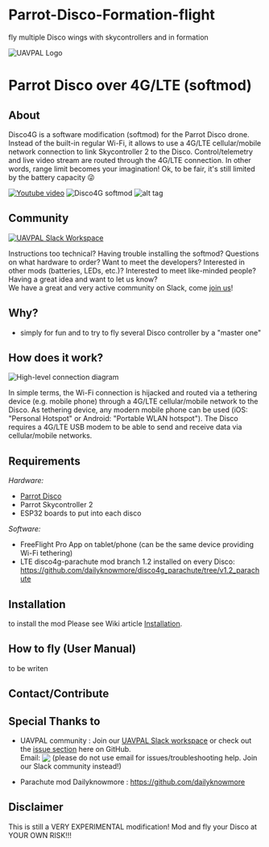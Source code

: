 # Parrot-Disco-Formation-flight
fly multiple Disco wings with skycontrollers and in formation

<a name="top">![UAVPAL Logo](https://uavpal.com/img/uavpal-logo-cut-461px.png)</a>
# Parrot Disco over 4G/LTE (softmod)

## About
Disco4G is a software modification (softmod) for the Parrot Disco drone. Instead of the built-in regular Wi-Fi, it allows to use a 4G/LTE cellular/mobile network connection to link Skycontroller 2 to the Disco. Control/telemetry and live video stream are routed through the 4G/LTE connection. In other words, range limit becomes your imagination! Ok, to be fair, it's still limited by the battery capacity :stuck_out_tongue_winking_eye:

[![Youtube video](https://uavpal.com/img/yt_thumbail_github.png)](https://www.youtube.com/watch?v=e9Xl3tTwReQ)
![Disco4G softmod](https://image.ibb.co/eP6A3c/disco4glte.jpg)
![alt tag](https://user-images.githubusercontent.com/31324055/130589754-dc2da2e0-f366-434d-aad8-24c96b2bab09.png)


## Community
[![UAVPAL Slack Workspace](https://uavpal.com/img/slack.png)](https://uavpal.com/slack)

Instructions too technical? Having trouble installing the softmod? Questions on what hardware to order? Want to meet the developers? Interested in other mods (batteries, LEDs, etc.)? Interested to meet like-minded people? Having a great idea and want to let us know?\
We have a great and very active community on Slack, come [join us](https://uavpal.com/slack)!

## Why?
- simply for fun and to try to fly several Disco controller by a "master one"

## How does it work?
![High-level connection diagram](https://preview.ibb.co/c8qPP7/disco4g_highlevel_diagram_end2end.png)

In simple terms, the Wi-Fi connection is hijacked and routed via a tethering device (e.g. mobile phone) through a 4G/LTE cellular/mobile network to the Disco. As tethering device, any modern mobile phone can be used (iOS: "Personal Hotspot" or Android: "Portable WLAN hotspot").
The Disco requires a 4G/LTE USB modem to be able to send and receive data via cellular/mobile networks.


## Requirements
*Hardware:*
- [Parrot Disco](https://www.parrot.com/us/drones/parrot-disco) 
- Parrot Skycontroller 2 
- ESP32 boards to put into each disco

*Software:*
- FreeFlight Pro App on tablet/phone (can be the same device providing Wi-Fi tethering)
- LTE disco4g-parachute mod branch 1.2 installed on every Disco: https://github.com/dailyknowmore/disco4g_parachute/tree/v1.2_parachute

## Installation
to install the mod Please see Wiki article [Installation](https://github.com/uavpal/disco4g/wiki/Installation).

## How to fly  (User Manual)
to be writen

## Contact/Contribute


## Special Thanks to
- UAVPAL community :
Join our [UAVPAL Slack workspace](https://uavpal.com/slack) or check out the [issue section](https://github.com/uavpal/disco4g/issues) here on GitHub.\
Email: <img valign="bottom" src="https://image.ibb.co/mK4krx/uavpalmail2.png"> (please do not use email for issues/troubleshooting help. Join our Slack community instead!)

- Parachute mod Dailyknowmore : https://github.com/dailyknowmore

## Disclaimer
This is still a VERY EXPERIMENTAL modification! Mod and fly your Disco at YOUR OWN RISK!!!

